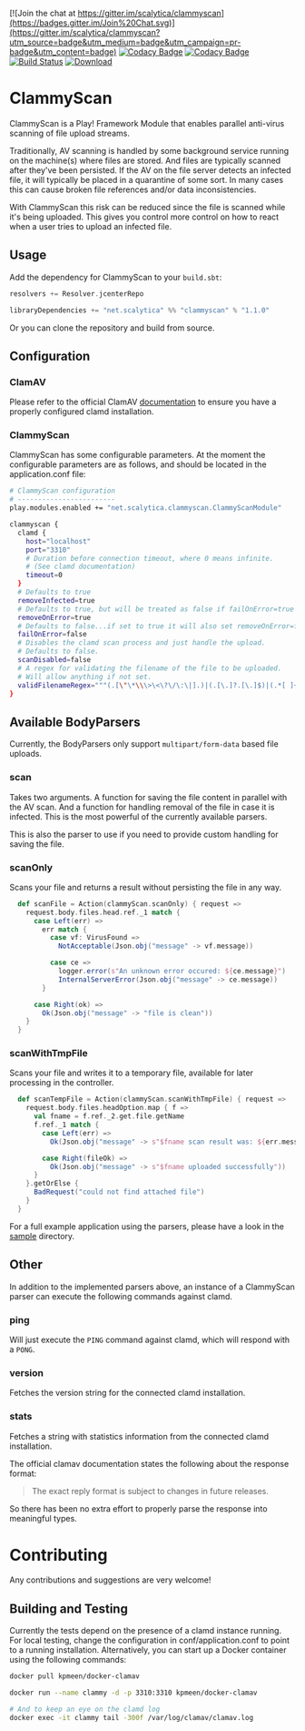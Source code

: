 [![Join the chat at https://gitter.im/scalytica/clammyscan](https://badges.gitter.im/Join%20Chat.svg)](https://gitter.im/scalytica/clammyscan?utm_source=badge&utm_medium=badge&utm_campaign=pr-badge&utm_content=badge) [![Codacy Badge](https://api.codacy.com/project/badge/grade/4a510cbec8f04bccb849793b5b1c981a)](https://www.codacy.com/app/kp/clammyscan) [![Codacy Badge](https://api.codacy.com/project/badge/coverage/4a510cbec8f04bccb849793b5b1c981a)](https://www.codacy.com/app/kp/clammyscan) [![Build Status](https://api.shippable.com/projects/54971a6ad46935d5fbc0c29f/badge?branch=master)](https://app.shippable.com/projects/54971a6ad46935d5fbc0c29f)
 [ ![Download](https://api.bintray.com/packages/kpmeen/maven/clammyscan/images/download.svg) ](https://bintray.com/kpmeen/maven/clammyscan/_latestVersion)

# ClammyScan

ClammyScan is a Play! Framework Module that enables parallel anti-virus scanning of file upload streams.

Traditionally, AV scanning is handled by some background service running on the machine(s) where files are stored. And files are typically scanned after they've been persisted. If the AV on the file server detects an infected file, it will typically be placed in a quarantine of some sort. In many cases this can cause broken file references and/or data inconsistencies.

With ClammyScan this risk can be reduced since the file is scanned while it's being uploaded. This gives you control more control on how to react when a user tries to upload an infected file.


## Usage

Add the dependency for ClammyScan to your `build.sbt`:

```scala
resolvers += Resolver.jcenterRepo

libraryDependencies += "net.scalytica" %% "clammyscan" % "1.1.0"
```

Or you can clone the repository and build from source.

## Configuration

### ClamAV

Please refer to the official ClamAV [documentation](https://www.clamav.net/documents/installing-clamav) to ensure you have a properly configured clamd installation.

### ClammyScan

ClammyScan has some configurable parameters. At the moment the configurable parameters are as follows, and should be located in the application.conf file:

```bash
# ClammyScan configuration
# ------------------------
play.modules.enabled += "net.scalytica.clammyscan.ClammyScanModule"

clammyscan {
  clamd {
    host="localhost"
    port="3310"
    # Duration before connection timeout, where 0 means infinite.
    # (See clamd documentation)
    timeout=0
  }
  # Defaults to true
  removeInfected=true
  # Defaults to true, but will be treated as false if failOnError=true
  removeOnError=true
  # Defaults to false...if set to true it will also set removeOnError=false
  failOnError=false
  # Disables the clamd scan process and just handle the upload.
  # Defaults to false.
  scanDisabled=false
  # A regex for validating the filename of the file to be uploaded.
  # Will allow anything if not set.
  validFilenameRegex="""(.[\"\*\\\>\<\?\/\:\|].)|(.[\.]?.[\.]$)|(.*[ ]+$)"""
}
```



## Available BodyParsers

Currently, the BodyParsers only support `multipart/form-data` based file uploads.

### scan

Takes two arguments. A function for saving the file content in parallel with the AV scan. And a function for handling removal of the file in case it is infected. This is the most powerful of the currently available parsers.

This is also the parser to use if you need to provide custom handling for saving the file.

### scanOnly
Scans your file and returns a result without persisting the file in any way.

```scala
  def scanFile = Action(clammyScan.scanOnly) { request =>
    request.body.files.head.ref._1 match {
      case Left(err) =>
        err match {
          case vf: VirusFound =>
            NotAcceptable(Json.obj("message" -> vf.message))

          case ce =>
            logger.error(s"An unknown error occured: ${ce.message}")
            InternalServerError(Json.obj("message" -> ce.message))
        }

      case Right(ok) =>
        Ok(Json.obj("message" -> "file is clean"))
    }
  }
```

### scanWithTmpFile

Scans your file and writes it to a temporary file, available for later processing in the controller.

```scala
  def scanTempFile = Action(clammyScan.scanWithTmpFile) { request =>
    request.body.files.headOption.map { f =>
      val fname = f.ref._2.get.file.getName
      f.ref._1 match {
        case Left(err) =>
          Ok(Json.obj("message" -> s"$fname scan result was: ${err.message}"))

        case Right(fileOk) =>
          Ok(Json.obj("message" -> s"$fname uploaded successfully"))
      }
    }.getOrElse {
      BadRequest("could not find attached file")
    }
  }
```

For a full example application using the parsers, please have a look in the [sample](sample) directory.

## Other

In addition to the implemented parsers above, an instance of a ClammyScan parser can execute the following commands against clamd.

### ping

Will just execute the `PING` command against clamd, which will respond with a `PONG`.

### version

Fetches the version string for the connected clamd installation.

### stats

Fetches a string with statistics information from the connected clamd installation.

The official clamav documentation states the following about the response format:

> The exact reply format is subject to changes in future releases.

So there has been no extra effort to properly parse the response into meaningful types.


# Contributing

Any contributions and suggestions are very welcome!

## Building and Testing

Currently the tests depend on the presence of a clamd instance running. For local testing, change the configuration in conf/application.conf to point to a running installation. Alternatively, you can start up a Docker container using the following commands: 

```bash
docker pull kpmeen/docker-clamav

docker run --name clammy -d -p 3310:3310 kpmeen/docker-clamav

# And to keep an eye on the clamd log
docker exec -it clammy tail -300f /var/log/clamav/clamav.log
```


